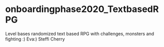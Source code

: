 # onboardingphase2020_TextbasedRPG
Level bases randomized text based RPG with challenges, monsters and fighting :)
Eva:)
Steffi
Cherry
